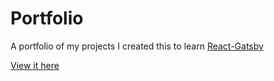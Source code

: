 # Portfolio
A portfolio of my projects
I created this to learn [React-Gatsby](https://www.gatsbyjs.com)

[View it here](http://www.shmkane.com/)
